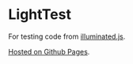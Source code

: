 # LightTest

For testing code from [illuminated.js](http://greweb.me/illuminated.js/#{"lights":[],"objects":[],"globals":{"maskcolor":"rgba(0,0,0,0.9)"}}).

[Hosted on Github Pages](https://designist.github.io/LightTest/).
